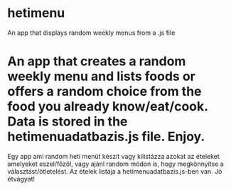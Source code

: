 # hetimenu
An app that displays random weekly menus from a .js file


An app that creates a random weekly menu and lists foods or offers a random choice from the food you already know/eat/cook. Data is stored in the hetimenuadatbazis.js file.
Enjoy.
=======================
Egy app ami random heti menüt készít vagy kilistázza azokat az ételeket amelyeket eszel/főzöl, vagy ajánl random módon is, hogy megkönnyítse a választást/ötletelést. Az ételek listája a hetimenuadatbazis.js-ben van.
Jó étvágyat!
